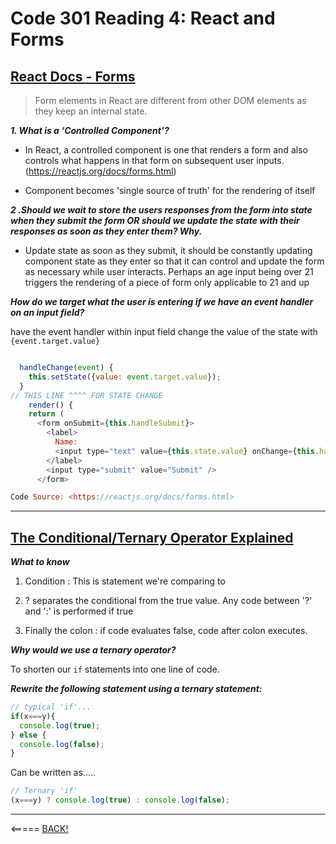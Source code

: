# Code 301 Reading 4: React and Forms

## [React Docs - Forms](https://reactjs.org/docs/forms.html)

> Form elements in React are different from other DOM elements as they keep an internal state.

___1. What is a ‘Controlled Component’?___

* In React, a controlled component is one that renders a form and also controls what happens in that form on subsequent user inputs. (https://reactjs.org/docs/forms.html)

* Component becomes 'single source of truth' for the rendering of itself

___2 .Should we wait to store the users responses from the form into state when they submit the form OR should we update the state with their responses as soon as they enter them? Why.___

* Update state as soon as they submit, it should be constantly updating component state as they enter so that it can control and update the form as necessary while user interacts. Perhaps an age input being over 21 triggers the rendering of a piece of form only applicable to 21 and up

___How do we target what the user is entering if we have an event handler on an input field?___

have the event handler within input field change the value of the state with
`{event.target.value}`

```JavaScript

  handleChange(event) {
    this.setState({value: event.target.value});
  }
// THIS LINE ^^^^ FOR STATE CHANGE
    render() {
    return (
      <form onSubmit={this.handleSubmit}>
        <label>
          Name:
          <input type="text" value={this.state.value} onChange={this.handleChange} />
        </label>
        <input type="submit" value="Submit" />
      </form>

Code Source: <https://reactjs.org/docs/forms.html>
```

---

## [The Conditional/Ternary Operator Explained](https://codeburst.io/javascript-the-conditional-ternary-operator-explained-cac7218beeffl)

___What to know___

1. Condition : This is statement we're comparing to

2. ? separates the conditional from the true value. Any code between '?' and ':' is performed if true

3. Finally the colon : if code evaluates false, code after colon executes.

___Why would we use a ternary operator?___

To shorten our `if` statements into one line of code.

___Rewrite the following statement using a ternary statement:___

```JavaScript
// typical 'if'...
if(x===y){
  console.log(true);
} else {
  console.log(false);
}
```

Can be written as.....

```JavaScript
// Ternary 'if'
(x===y) ? console.log(true) : console.log(false);
```

---

<===== [BACK!](README.md)
